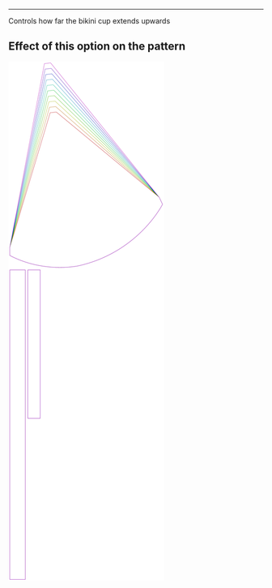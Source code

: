 ---

Controls how far the bikini cup extends upwards


## Effect of this option on the pattern
![This image shows the effect of this option by superimposing several variants that have a different value for this option](bee_topdepth_sample.svg "Effect of this option on the pattern")